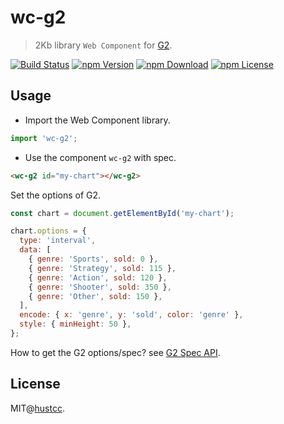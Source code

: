 # wc-g2

> 2Kb library `Web Component` for [G2](https://g2.antv.antgroup.com/).

[![Build Status](https://github.com/hustcc/wc-g2/workflows/build/badge.svg)](https://github.com/hustcc/wc-g2/actions)
[![npm Version](https://img.shields.io/npm/v/wc-g2.svg)](https://www.npmjs.com/package/wc-g2)
[![npm Download](https://img.shields.io/npm/dm/wc-g2.svg)](https://www.npmjs.com/package/wc-g2)
[![npm License](https://img.shields.io/npm/l/wc-g2.svg)](https://www.npmjs.com/package/wc-g2)


## Usage

- Import the Web Component library.

```ts
import 'wc-g2';
```

- Use the component `wc-g2` with spec.

```html
<wc-g2 id="my-chart"></wc-g2>
```

Set the options of G2.

```js
const chart = document.getElementById('my-chart');

chart.options = {
  type: 'interval',
  data: [
    { genre: 'Sports', sold: 0 },
    { genre: 'Strategy', sold: 115 },
    { genre: 'Action', sold: 120 },
    { genre: 'Shooter', sold: 350 },
    { genre: 'Other', sold: 150 },
  ],
  encode: { x: 'genre', y: 'sold', color: 'genre' },
  style: { minHeight: 50 },
};
```

How to get the G2 options/spec? see [G2 Spec API](https://g2.antv.antgroup.com/manual/more/experimental-spec-api).

## License

MIT@[hustcc](https://github.com/hustcc).
